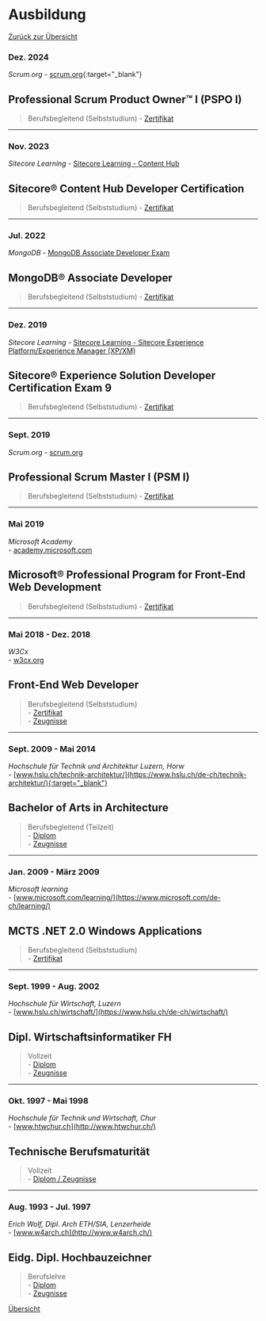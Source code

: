 # <a name="3"></a>Ausbildung

[Zurück zur Übersicht](README.md)

<div class="page"/>

### Dez. 2024

_Scrum.org_
\- [scrum.org](https://www.scrum.org/){:target="_blank"}

## Professional Scrum Product Owner™ I (PSPO I)

> Berufsbegleitend (Selbststudium)
\- [Zertifikat](./docs/Zertifikate/Professional%20Scrum%20Product%20Owner%20I.pdf)

---

### Nov. 2023

_Sitecore Learning_
\- [Sitecore Learning - Content Hub](https://www.sitecore.com/knowledge-center/getting-started/training/catalog/content-hub-courses?utm_websource=knowledge-center.getting-started.training.catalog)

## Sitecore® Content Hub Developer Certification

> Berufsbegleitend (Selbststudium)
\- [Zertifikat](./docs/Zertifikate/1127_3_24144_1698922808_LearningSitecore%20Certification.pdf)

---

### Jul. 2022

_MongoDB_
\- [MongoDB Associate Developer Exam](https://learn.mongodb.com/pages/mongodb-associate-developer-exam)

## MongoDB® Associate Developer

> Berufsbegleitend (Selbststudium)
\- [Zertifikat](./docs/Zertifikate/MongoDBCertificate_A4.pdf)

---

### Dez. 2019

_Sitecore Learning_
\- [Sitecore Learning - Sitecore Experience Platform/Experience Manager (XP/XM)](https://www.sitecore.com/knowledge-center/getting-started/training/catalog/xm-xp-courses?utm_websource=knowledge-center.getting-started.training.catalog)

## Sitecore® Experience Solution Developer Certification Exam 9

> Berufsbegleitend (Selbststudium)
\- [Zertifikat](./docs/Zertifikate/705_3_24144_1671030787_LearningSitecore%20Certification.pdf)

---

### Sept. 2019

_Scrum.org_
\- [scrum.org](https://www.scrum.org/)

## Professional Scrum Master I (PSM I)

> Berufsbegleitend (Selbststudium)
\- [Zertifikat](./docs/Zertifikate/Professional%20Scrum%20Master%20I.pdf)

---

### Mai 2019

_Microsoft Academy_  
\- [academy.microsoft.com](https://academy.microsoft.com/en-us/professional-program/)

## Microsoft® Professional Program for Front-End Web Development

> Berufsbegleitend (Selbststudium)
\- [Zertifikat](./docs/Zertifikate/Microsoft_FrontEnd_Certificate.pdf)

---

### Mai 2018 - Dez. 2018

_W3Cx_  
\- [w3cx.org](https://w3cx.org/)

## Front-End Web Developer

> Berufsbegleitend (Selbststudium)  
\- [Zertifikat](https://credentials.edx.org/credentials/05367abed4fb4be984a24ede62936b33/)  
\- [Zeugnisse](https://credentials.edx.org/records/programs/shared/ec6cf99790064cbaaccaf6d99578a361)  

---

### Sept. 2009 - Mai 2014

_Hochschule für Technik und Architektur Luzern, Horw_  
\- [www.hslu.ch/technik-architektur/](https://www.hslu.ch/de-ch/technik-architektur/){:target="_blank"}

## Bachelor of Arts in Architecture

> Berufsbegleitend (Teilzeit)  
\- [Diplom](./docs/Zeugnisse/BA_Architektur_Diplom.pdf)  
\- [Zeugnisse](./docs/Zeugnisse/BA_Architektur_Noten.pdf)

---

### Jan. 2009 - März 2009

_Microsoft learning_  
\- [www.microsoft.com/learning/](https://www.microsoft.com/de-ch/learning/)

## MCTS .NET 2.0 Windows Applications

> Berufsbegleitend (Selbststudium)  
\- [Zertifikat](./docs/Zertifikate/MCTS.pdf)  

---

### Sept. 1999 - Aug. 2002

_Hochschule für Wirtschaft, Luzern_  
\- [www.hslu.ch/wirtschaft/](https://www.hslu.ch/de-ch/wirtschaft/)

## Dipl. Wirtschaftsinformatiker FH

> Vollzeit  
\- [Diplom](./docs/Zeugnisse/BSc_Wirtschaftsinformatik_Diplom.pdf)  
\- [Zeugnisse](./docs/Zeugnisse/BSc_Wirtschaftsinformatik_Noten.pdf)

---

### Okt. 1997 - Mai 1998

_Hochschule für Technik und Wirtschaft, Chur_  
\- [www.htwchur.ch](http://www.htwchur.ch/)

## Technische Berufsmaturität

> Vollzeit  
\- [Diplom / Zeugnisse](./docs/Zeugnisse/BM_Noten.pdf)

---

### Aug. 1993 - Jul. 1997

_Erich Wolf, Dipl. Arch ETH/SIA, Lenzerheide_  
\- [www.w4arch.ch](http://www.w4arch.ch/)

## Eidg. Dipl. Hochbauzeichner

> Berufslehre  
\- [Diplom](./docs/Zeugnisse/HBZ_Diplom.pdf)  
\- [Zeugnisse](./docs/Zeugnisse/HBZ_Noten.pdf)

<div class="page"/>

[Übersicht](README.md)
